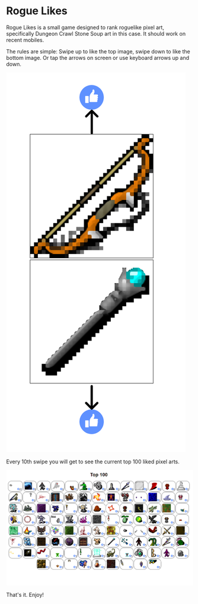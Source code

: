 # Rogue Likes

Rogue Likes is a small game designed to rank roguelike pixel art, specifically
Dungeon Crawl Stone Soup art in this case. It should work on recent mobiles.

The rules are simple:
Swipe up to like the top image, swipe down to like the bottom image.
Or tap the arrows on screen or use keyboard arrows up and down.

![Swipescreen](./images/roguelikes1.png)

Every 10th swipe you will get to see the current top 100 liked pixel arts.

![Results](./images/roguelikes2.png)

That's it. Enjoy!

